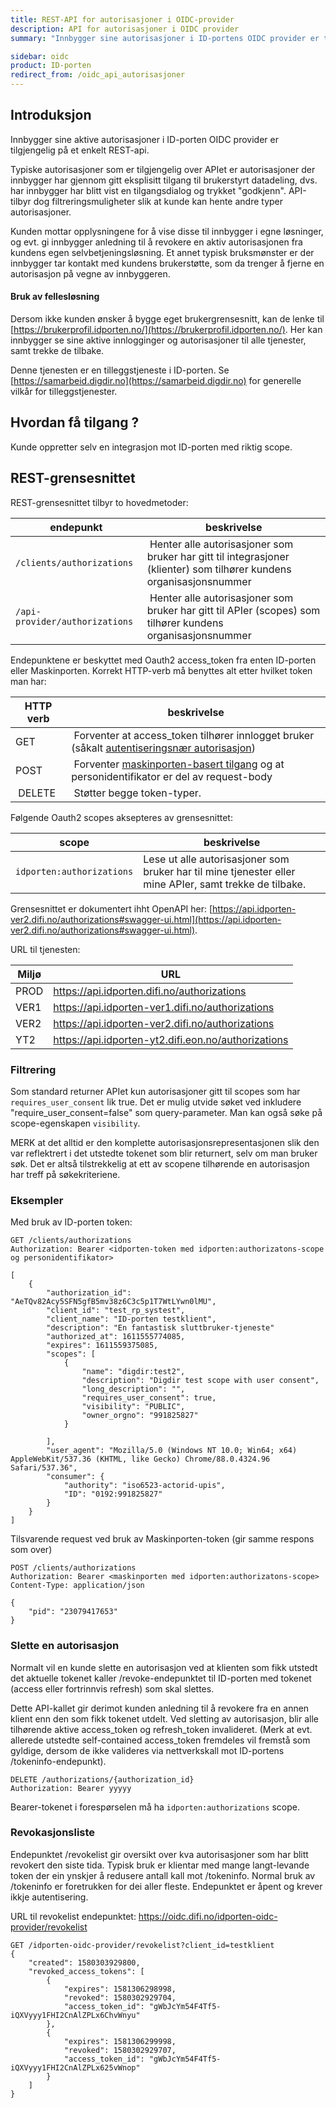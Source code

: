 ```yaml
---
title: REST-API for autorisasjoner i OIDC-provider
description: API for autorisasjoner i OIDC provider
summary: "Innbygger sine autorisasjoner i ID-portens OIDC provider er tilgjengelig på et REST-api, for kundens egen oversikt.  Typiske autorisasjoner er såkalte langt-levende innlogginger til mobil-apper."

sidebar: oidc
product: ID-porten
redirect_from: /oidc_api_autorisasjoner
---
```


## Introduksjon

Innbygger sine aktive autorisasjoner i ID-porten OIDC provider er tilgjengelig på et enkelt REST-api.

Typiske autorisasjoner som er tilgjengelig over APIet er autorisasjoner der innbygger har gjennom gitt eksplisitt tilgang til brukerstyrt datadeling, dvs. har innbygger har blitt vist en tilgangsdialog og trykket "godkjenn".  API-tilbyr dog filtreringsmuligheter slik at kunde kan hente andre typer autorisasjoner.

Kunden mottar opplysningene for å vise disse til innbygger i egne løsninger, og evt. gi innbygger anledning til å revokere en aktiv autorisasjonen fra kundens egen selvbetjeningsløsning.  Et annet typisk bruksmønster er der innbygger tar kontakt med kundens brukerstøtte, som da trenger å fjerne en autorisasjon på vegne av innbyggeren.

#### Bruk av fellesløsning

Dersom ikke kunden ønsker å bygge eget brukergrensesnitt, kan de lenke til [https://brukerprofil.idporten.no/](https://brukerprofil.idporten.no/).  Her kan innbygger se sine aktive innlogginger og autorisasjoner til alle tjenester, samt trekke de tilbake.

Denne tjenesten er en tilleggstjeneste i ID-porten. Se [https://samarbeid.digdir.no](https://samarbeid.digdir.no) for generelle vilkår for tilleggstjenester.


## Hvordan få tilgang ?

Kunde oppretter selv en integrasjon mot ID-porten med riktig scope.


## REST-grensesnittet


REST-grensesnittet tilbyr to hovedmetoder:

|endepunkt|beskrivelse|
|-|-|
| `/clients/authorizations` | Henter alle autorisasjoner som bruker har gitt til integrasjoner (klienter) som tilhører kundens organisasjonsnummer |
| `/api-provider/authorizations` | Henter alle autorisasjoner som bruker har gitt til APIer (scopes) som tilhører kundens organisasjonsnummer |



Endepunktene er beskyttet med Oauth2 access_token fra enten ID-porten eller Maskinporten.   Korrekt HTTP-verb må benyttes alt etter hvilket token man har:

| HTTP verb| beskrivelse|
|-|-|
| GET | Forventer at access_token tilhører innlogget bruker (såkalt [autentiseringsnær autorisasjon]({{site.baseurl}}/docs/ID-porten/oidc/oidc_auth_oauth2)) |
| POST | Forventer [maskinporten-basert tilgang]({{site.baseurl}}/docs/maskinporten/maskinporten_auth_server-to-server-oauth2) og at personidentifikator er del av request-body |
| DELETE | Støtter begge token-typer.  |


Følgende Oauth2 scopes aksepteres av grensesnittet:

| scope | beskrivelse |
| - | - |   
| `idporten:authorizations`  |  Lese ut alle autorisasjoner som bruker har til mine tjenester eller mine APIer, samt trekke de tilbake.  |


Grensesnittet er dokumentert ihht OpenAPI her: [https://api.idporten-ver2.difi.no/authorizations#swagger-ui.html](https://api.idporten-ver2.difi.no/authorizations#swagger-ui.html).

URL til tjenesten:

| Miljø | URL |
|-|-|
|PROD  | https://api.idporten.difi.no/authorizations  |
|VER1  | https://api.idporten-ver1.difi.no/authorizations |
|VER2  | https://api.idporten-ver2.difi.no/authorizations  |
|YT2   | https://api.idporten-yt2.difi.eon.no/authorizations |


### Filtrering

Som standard returner APIet kun autorisasjoner gitt til scopes som har `requires_user_consent` lik true.  Det er mulig utvide søket ved inkludere "require_user_consent=false" som query-parameter.  Man kan også søke på scope-egenskapen `visibility`.

MERK at det alltid er den komplette autorisasjonsrepresentasjonen slik den var reflektrert i det utstedte tokenet som blir returnert, selv om man bruker søk.  Det er altså tilstrekkelig at ett av scopene tilhørende en autorisasjon har treff på søkekriteriene.

### Eksempler

Med bruk av ID-porten token:

```
GET /clients/authorizations
Authorization: Bearer <idporten-token med idporten:authorizatons-scope og personidentifikator>

[
    {
        "authorization_id": "AeTQv82Acy5SFN5gfB5mv38z6C3c5p1T7WtLYwn0lMU",
        "client_id": "test_rp_systest",
        "client_name": "ID-porten testklient",
        "description": "En fantastisk sluttbruker-tjeneste"
        "authorized_at": 1611555774085,
        "expires": 1611559375085,
        "scopes": [
            {
                "name": "digdir:test2",
                "description": "Digdir test scope with user consent",
                "long_description": "",
                "requires_user_consent": true,
                "visibility": "PUBLIC",
                "owner_orgno": "991825827"
            }

        ],
        "user_agent": "Mozilla/5.0 (Windows NT 10.0; Win64; x64) AppleWebKit/537.36 (KHTML, like Gecko) Chrome/88.0.4324.96 Safari/537.36",
        "consumer": {
            "authority": "iso6523-actorid-upis",
            "ID": "0192:991825827"
        }
    }
]

```

Tilsvarende request ved bruk av Maskinporten-token (gir samme respons som over)

```
POST /clients/authorizations
Authorization: Bearer <maskinporten med idporten:authorizatons-scope>
Content-Type: application/json

{
    "pid": "23079417653"
}

```


### Slette en autorisasjon

Normalt vil en kunde slette en autorisasjon ved at klienten som fikk utstedt det aktuelle tokenet kaller /revoke-endepunktet til ID-porten med tokenet (access eller fortrinnvis refresh) som skal slettes.

Dette API-kallet gir derimot kunden anledning til å revokere fra en annen klient enn den som fikk tokenet utdelt.  Ved sletting av autorisasjon, blir alle tilhørende aktive access_token og refresh_token invalideret. (Merk at evt. allerede utstedte self-contained access_token fremdeles vil fremstå som gyldige, dersom de ikke valideres via nettverkskall mot ID-portens /tokeninfo-endepunkt).

```
DELETE /authorizations/{authorization_id}
Authorization: Bearer yyyyy
```
Bearer-tokenet i forespørselen må ha `idporten:authorizations` scope.

### Revokasjonsliste
Endepunktet /revokelist gir oversikt over kva autorisasjoner som har blitt revokert den siste tida. Typisk bruk er klientar med mange langt-levande token der ein ynskjer å redusere antall kall mot /tokeninfo. Normal bruk av /tokeninfo er foretrukken for dei aller fleste. Endepunktet er åpent og krever ikkje autentisering.

URL til revokelist endepunktet: https://oidc.difi.no/idporten-oidc-provider/revokelist

```
GET /idporten-oidc-provider/revokelist?client_id=testklient
{
    "created": 1580303929800,
    "revoked_access_tokens": [
        {
            "expires": 1581306298998,
            "revoked": 1580302929704,
            "access_token_id": "gWbJcYm54F4Tf5-iQXVyyy1FHI2CnAlZPLx6ChvWnyu"
        },
        {
            "expires": 1581306299998,
            "revoked": 1580302929707,
            "access_token_id": "gWbJcYm54F4Tf5-iQXVyyy1FHI2CnAlZPLx625vWnop"
        }
    ]
}
```
